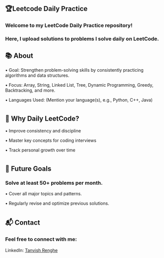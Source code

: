 
## 🏆Leetcode Daily Practice 


### Welcome to my LeetCode Daily Practice repository!

### Here, I upload solutions to problems I solve daily on LeetCode.

##
## 📚 About

 • Goal: Strengthen problem-solving skills by consistently practicing algorithms and data structures.

 • Focus: Array, String, Linked List, Tree, Dynamic Programming, Greedy, Backtracking, and more.

 • Languages Used: (Mention your language(s), e.g., Python, C++, Java)

#
## 🌟 Why Daily LeetCode?

  • Improve consistency and discipline

  • Master key concepts for coding interviews

  • Track personal growth over time
#
## 🚀 Future Goals

 ### Solve at least 50+ problems per month.

  • Cover all major topics and patterns.

  • Regularly revise and optimize previous solutions.
#
## 📬 Contact
### Feel free to connect with me:

  LinkedIn: [Tanvish Renghe](https://www.linkedin.com/in/tanvish-renghe/)
